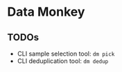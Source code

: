 # Data Monkey

## TODOs

- CLI sample selection tool: `dm pick`
- CLI deduplication tool: `dm dedup`
